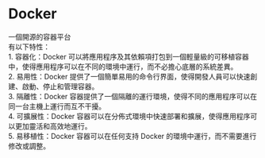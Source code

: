# Docker
  一個開源的容器平台  
  有以下特性：  
    1. 容器化：Docker 可以將應用程序及其依賴項打包到一個輕量級的可移植容器中，使得應用程序可以在不同的環境中運行，而不必擔心底層的系統差異。  
    2. 易用性：Docker 提供了一個簡單易用的命令行界面，使得開發人員可以快速創建、啟動、停止和管理容器。  
    3. 隔離性：Docker 容器提供了一個隔離的運行環境，使得不同的應用程序可以在同一台主機上運行而互不干擾。  
    4. 可擴展性：Docker 容器可以在分佈式環境中快速部署和擴展，使得應用程序可以更加靈活和高效地運行。  
    5. 易移植性：Docker 容器可以在任何支持 Docker 的環境中運行，而不需要進行修改或調整。  
  
  
